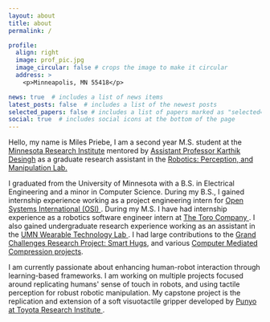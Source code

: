 ```yaml
---
layout: about
title: about
permalink: /

profile:
  align: right
  image: prof_pic.jpg
  image_circular: false # crops the image to make it circular
  address: >
    <p>Minneapolis, MN 55418</p>

news: true  # includes a list of news items
latest_posts: false  # includes a list of the newest posts
selected_papers: false # includes a list of papers marked as "selected={truse}"
social: true  # includes social icons at the bottom of the page
---
```


<!-- Write your biography here. Tell the world about yourself. Link to your favorite [subreddit](http://reddit.com). You can put a picture in, too. The code is already in, just name your picture `prof_pic.jpg` and put it in the `img/` folder.

Put your address / P.O. box / other info right below your picture. You can also disable any of these elements by editing `profile` property of the YAML header of your `_pages/about.md`. Edit `_bibliography/papers.bib` and Jekyll will render your [publications page](/al-folio/publications/) automatically.

Link to your social media connections, too. This theme is set up to use [Font Awesome icons](http://fortawesome.github.io/Font-Awesome/) and [Academicons](https://jpswalsh.github.io/academicons/), like the ones below. Add your Facebook, Twitter, LinkedIn, Google Scholar, or just disable all of them. -->
Hello, my name is Miles Priebe, I am a second year M.S. student at the <a href="https://cse.umn.edu/mnri"> Minnesota Research Institute</a> mentored by <a href="https://karthikdesingh.com/"> Assistant Professor Karthik Desingh</a> as a graduate research assistant in the <a href="https://rpm-lab.github.io/"> Robotics: Perception, and Manipulation Lab.</a> 

 I graduated from the University of Minnesota with a B.S. in Electrical Engineering and a minor in Computer Science. During my B.S., I gained internship experience working as a project engineering intern for <a href="https://www.osii.com/"> Open Systems International (OSI) </a>. During my M.S. I have had internship experience as a robotics software engineer intern at <a href="https://www.thetorocompany.com/"> The Toro Company </a>. I also gained undergraduate research experience working as an assistant in the  <a href="https://design.umn.edu/wearable-technology-lab"> UMN Wearable Technology Lab </a>. I had large contributions to the <a href="https://smarthugs.umn.edu/"> Grand Challenges Research Project: Smart Hugs</a>, and various <a href="https://design.umn.edu/wearable-technology-lab/research/computer-mediated-compression"> Computer Mediated Compression projects</a>. 
 
 I am currently passionate about enhancing human-robot interaction through learning-based frameworks. I am working on multiple projects focused around replicating humans' sense of touch in robots, and using tactile perception for robust robotic manipulation. My capstone project is the replication and extension of a soft visuotactile gripper developed by <a href="https://punyo.tech/"> Punyo at Toyota Research Institute <a href="https://www.tri.global/"> </a>. 

<!-- <a href="">   </a> -->